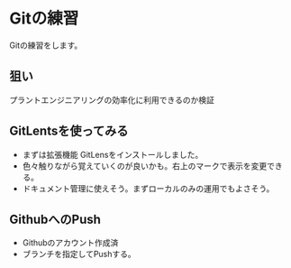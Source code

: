 # Gitの練習
Gitの練習をします。

## 狙い
プラントエンジニアリングの効率化に利用できるのか検証  

## GitLentsを使ってみる
- まずは拡張機能 GitLensをインストールしました。
- 色々触りながら覚えていくのが良いかも。右上のマークで表示を変更できる。
- ドキュメント管理に使えそう。まずローカルのみの運用でもよさそう。

## GithubへのPush
- Githubのアカウント作成済
- ブランチを指定してPushする。

